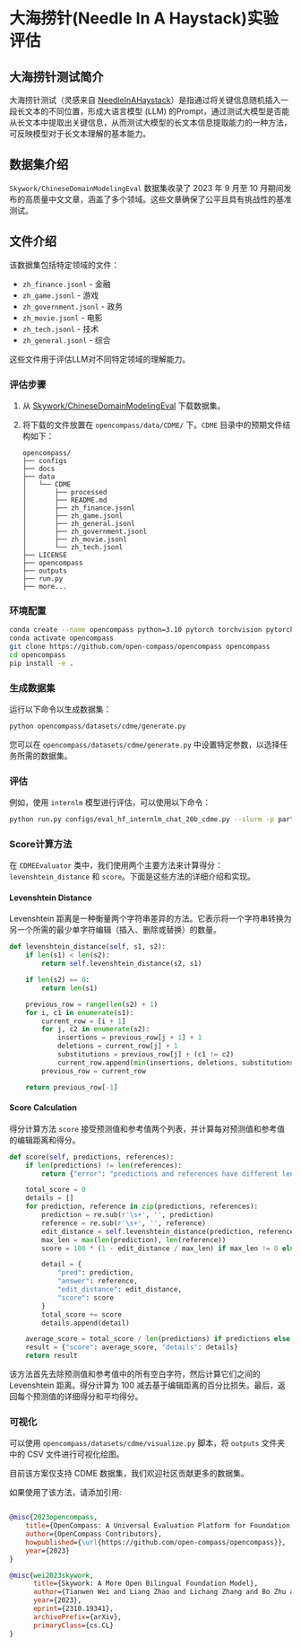 # 大海捞针(Needle In A Haystack)实验评估

## 大海捞针测试简介

大海捞针测试（灵感来自 [NeedleInAHaystack](https://github.com/gkamradt/LLMTest_NeedleInAHaystack/blob/main/LLMNeedleHaystackTester.py)）是指通过将关键信息随机插入一段长文本的不同位置，形成大语言模型 (LLM) 的Prompt，通过测试大模型是否能从长文本中提取出关键信息，从而测试大模型的长文本信息提取能力的一种方法，可反映模型对于长文本理解的基本能力。

## 数据集介绍

`Skywork/ChineseDomainModelingEval` 数据集收录了 2023 年 9 月至 10 月期间发布的高质量中文文章，涵盖了多个领域。这些文章确保了公平且具有挑战性的基准测试。

## 文件介绍

该数据集包括特定领域的文件：

- `zh_finance.jsonl` - 金融
- `zh_game.jsonl` - 游戏
- `zh_government.jsonl` - 政务
- `zh_movie.jsonl` - 电影
- `zh_tech.jsonl` - 技术
- `zh_general.jsonl` - 综合

这些文件用于评估LLM对不同特定领域的理解能力。

### 评估步骤

1. 从 [Skywork/ChineseDomainModelingEval](https://huggingface.co/datasets/Skywork/ChineseDomainModelingEval/tree/main) 下载数据集。

2. 将下载的文件放置在 `opencompass/data/CDME/` 下。`CDME` 目录中的预期文件结构如下：

   ```
   opencompass/
   ├── configs
   ├── docs
   ├── data
   │   └── CDME
   │       ├── processed
   │       ├── README.md
   │       ├── zh_finance.jsonl
   │       ├── zh_game.jsonl
   │       ├── zh_general.jsonl
   │       ├── zh_government.jsonl
   │       ├── zh_movie.jsonl
   │       └── zh_tech.jsonl
   ├── LICENSE
   ├── opencompass
   ├── outputs
   ├── run.py
   ├── more...
   ```

### 环境配置

```bash
conda create --name opencompass python=3.10 pytorch torchvision pytorch-cuda -c nvidia -c pytorch -y
conda activate opencompass
git clone https://github.com/open-compass/opencompass opencompass
cd opencompass
pip install -e .
```

### 生成数据集

运行以下命令以生成数据集：

```bash
python opencompass/datasets/cdme/generate.py
```

您可以在 `opencompass/datasets/cdme/generate.py` 中设置特定参数，以选择任务所需的数据集。

### 评估

例如，使用 `internlm` 模型进行评估，可以使用以下命令：

```bash
python run.py configs/eval_hf_internlm_chat_20b_cdme.py --slurm -p partition_name-q auto --max-num-workers 32
```

### Score计算方法

在 `CDMEEvaluator` 类中，我们使用两个主要方法来计算得分：`levenshtein_distance` 和 `score`。下面是这些方法的详细介绍和实现。

#### Levenshtein Distance

Levenshtein 距离是一种衡量两个字符串差异的方法。它表示将一个字符串转换为另一个所需的最少单字符编辑（插入、删除或替换）的数量。

```python
def levenshtein_distance(self, s1, s2):
    if len(s1) < len(s2):
        return self.levenshtein_distance(s2, s1)

    if len(s2) == 0:
        return len(s1)

    previous_row = range(len(s2) + 1)
    for i, c1 in enumerate(s1):
        current_row = [i + 1]
        for j, c2 in enumerate(s2):
            insertions = previous_row[j + 1] + 1
            deletions = current_row[j] + 1
            substitutions = previous_row[j] + (c1 != c2)
            current_row.append(min(insertions, deletions, substitutions))
        previous_row = current_row

    return previous_row[-1]
```

#### Score Calculation

得分计算方法 `score` 接受预测值和参考值两个列表，并计算每对预测值和参考值的编辑距离和得分。

```python
def score(self, predictions, references):
    if len(predictions) != len(references):
        return {"error": "predictions and references have different lengths"}

    total_score = 0
    details = []
    for prediction, reference in zip(predictions, references):
        prediction = re.sub(r'\s+', '', prediction)
        reference = re.sub(r'\s+', '', reference)
        edit_distance = self.levenshtein_distance(prediction, reference)
        max_len = max(len(prediction), len(reference))
        score = 100 * (1 - edit_distance / max_len) if max_len != 0 else 100

        detail = {
            "pred": prediction,
            "answer": reference,
            "edit_distance": edit_distance,
            "score": score
        }
        total_score += score
        details.append(detail)

    average_score = total_score / len(predictions) if predictions else 0
    result = {"score": average_score, "details": details}
    return result
```

该方法首先去除预测值和参考值中的所有空白字符，然后计算它们之间的 Levenshtein 距离。得分计算为 100 减去基于编辑距离的百分比损失。最后，返回每个预测值的详细得分和平均得分。

### 可视化

可以使用 `opencompass/datasets/cdme/visualize.py` 脚本，将 `outputs` 文件夹中的 CSV 文件进行可视化绘图。

目前该方案仅支持 CDME 数据集，我们欢迎社区贡献更多的数据集。

如果使用了该方法，请添加引用:

```bibtex

@misc{2023opencompass,
    title={OpenCompass: A Universal Evaluation Platform for Foundation Models},
    author={OpenCompass Contributors},
    howpublished={\url{https://github.com/open-compass/opencompass}},
    year={2023}
}

@misc{wei2023skywork,
      title={Skywork: A More Open Bilingual Foundation Model},
      author={Tianwen Wei and Liang Zhao and Lichang Zhang and Bo Zhu and Lijie Wang and Haihua Yang and Biye Li and Cheng Cheng and Weiwei Lü and Rui Hu and Chenxia Li and Liu Yang and Xilin Luo and Xuejie Wu and Lunan Liu and Wenjun Cheng and Peng Cheng and Jianhao Zhang and Xiaoyu Zhang and Lei Lin and Xiaokun Wang and Yutuan Ma and Chuanhai Dong and Yanqi Sun and Yifu Chen and Yongyi Peng and Xiaojuan Liang and Shuicheng Yan and Han Fang and Yahui Zhou},
      year={2023},
      eprint={2310.19341},
      archivePrefix={arXiv},
      primaryClass={cs.CL}
}

```
